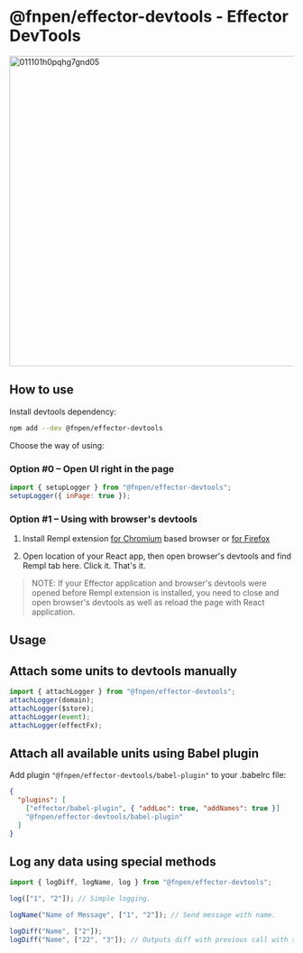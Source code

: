 # @fnpen/effector-devtools - Effector DevTools

<img width="550" alt="011101h0pqhg7gnd05" src="https://user-images.githubusercontent.com/31767378/211662363-ba5141d6-4781-4421-886c-824ffdd06c16.png">

## How to use

Install devtools dependency:

```bash
npm add --dev @fnpen/effector-devtools
```

Choose the way of using:

### Option #0 – Open UI right in the page

```js
import { setupLogger } from "@fnpen/effector-devtools";
setupLogger({ inPage: true });
```

### Option #1 – Using with browser's devtools

1. Install Rempl extension [for Chromium](https://chrome.google.com/webstore/detail/rempl/hcikjlholajopgbgfmmlbmifdfbkijdj) based browser or [for Firefox](https://addons.mozilla.org/en-US/firefox/addon/rempl/)

2. Open location of your React app, then open browser's devtools and find Rempl tab here. Click it. That's it.

> NOTE: If your Effector application and browser's devtools were opened before Rempl extension is installed, you need to close and open browser's devtools as well as reload the page with React application.

## Usage

## Attach some units to devtools manually

```js
import { attachLogger } from "@fnpen/effector-devtools";
attachLogger(domain);
attachLogger($store);
attachLogger(event);
attachLogger(effectFx);
```

## Attach all available units using Babel plugin

Add plugin `"@fnpen/effector-devtools/babel-plugin"` to your .babelrc file:

```json
{
  "plugins": [
    ["effector/babel-plugin", { "addLoc": true, "addNames": true }]
    "@fnpen/effector-devtools/babel-plugin"
  ]
}
```

## Log any data using special methods

```js
import { logDiff, logName, log } from "@fnpen/effector-devtools";

log(["1", "2"]); // Simple logging.

logName("Name of Message", ["1", "2"]); // Send message with name.

logDiff("Name", ["2"]);
logDiff("Name", ["22", "3"]); // Outputs diff with previous call with same name.
```
